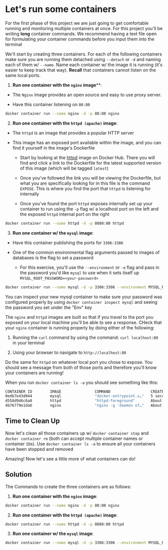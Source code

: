 # Let's run some containers

For the first phase of this project we are just going to get comfortable running and monitoring multiple containers at once. For this project you'll be writing **long** container commands. We recommend having a text file open for formulating your container commands before you input them into the terminal

We'll start by creating three containers. For each of the following containers make sure you are running them detached using `--detach` or `-d` and naming each of them w/ `--name`. Name each container w/ the image it is running (it's easier to keep track that way). **Recall** that containers cannot listen on the same local ports.

1. **Run one container with the `nginx` image****:

* The `Nginx` image provides an open source and easy to use proxy server.

* Have this container listening on `80:80`

```zsh
docker container run --name nginx -d -p 80:80 nginx
```

2. **Run one container with the `httpd (apache)` image**:

* The `httpd` is an image that provides a popular HTTP server

* This image has an exposed port available within the image, and you can find it yourself in the image's Dockerfile

    * Start by looking at the [httpd](https://hub.docker.com/_/httpd) image on Docker Hub. There you will find and click a link to the Dockerfile for the latest supported version of this image (which will be tagged `latest`)

    * Once you've followed the link you will be viewing the Dockerfile, but what you are specifically looking for in this file is the command `EXPOSE`. This is where you find the port that `httpd` is listening for internally

    * Once you've found the port `httpd` exposes internally set up your container to run using the `-p` flag w/ a localhost port on the left and the exposed `httpd` internal port on the right

```zsh
docker container run --name httpd -d -p 8080:80 httpd
```

3. **Run one container w/ the `mysql` image**:

* Have this container publishing the ports for `3306:3306`

* One of the common environmental flag arguments passed to images of databases is the flag to set a password

    * For this exercise, you'll use the `--environment` or `-e` flag and pass in the password you'd like `mysql` to use when it sets itself up `MYSQL_ROOT_PASSWORD=<your-password>`

```zsh
docker container run --name mysql -d -p 3306:3306 --environment MYSQL_ROOT_PASSWORD=my-secret-pw mysql
```

You can inspect your new mysql container to make sure your password was configured properly by using `docker container inspect mysql` and seeing the password you set under the "Env" key

The `nginx` and `httpd` images are built so that if you travel to the port you exposed on your local machine you'll be able to see a response. CHeck that your `nginx` container is running properly by doing either of the following:

1. Running the `curl` command by using the command: `curl localhost:80` in your terminal

2. Using your browser to navigate to `http://localhost:80`

Do the same for `httpd` on whatever local port you chose to expose. You should see a message from both of those ports and therefore you'll know your containers are running!

When you run `docker container ls -a` you should see something like this:

```zsh
CONTAINER ID        IMAGE               COMMAND                  CREATED              STATUS              PORTS                               NAMES
0edb7e43d044        mysql               "docker-entrypoint.s…"   5 seconds ago        Up 4 seconds        0.0.0.0:3306->3306/tcp, 33060/tcp   mysql
d558d946c6a0        httpd               "httpd-foreground"       About a minute ago   Up About a minute   0.0.0.0:8080->80/tcp                httpd
4b76779e1da6        nginx               "nginx -g 'daemon of…"   About a minute ago   Up About a minute   0.0.0.0:80->80/tcp                  nginx
```

## Time to Clean Up

Now let's clean all those containers up w/ `docker container stop` and `docker container rm` (both can accept multiple container names or container `ID`s). Use `docker container ls -a` to ensure all your containers have been stopped and removed

Amazing! Now let's see a little more of what containers can do!

## Solution

The Commands to create the three containers are as follows:

1. **Run one container with the `nginx` image**:

```zsh
docker container run --name nginx -d -p 80:80 nginx
```

2. **Run one container with the `httpd (apache)` image**:

```zsh
docker container run --name httpd -d -p 8080:80 httpd
```

3. **Run one container w/ the `mysql` image**:

```zsh
docker container run --name mysql -d -p 3306:3306 --environment MYSQL_ROOT_PASSWORD=my-secret-pw mysql
```
